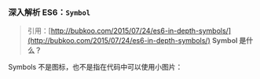 ### 深入解析 ES6：`Symbol`
>引用：[http://bubkoo.com/2015/07/24/es6-in-depth-symbols/](http://bubkoo.com/2015/07/24/es6-in-depth-symbols/)
**Symbol 是什么？**

Symbols 不是图标，也不是指在代码中可以使用小图片：


